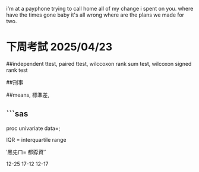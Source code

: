 i'm at a payphone trying to call home all of my change i spent on you.
where have the times gone baby it's all wrong where are the plans we made for two.


# 下周考試 2025/04/23

##independent ttest, paired ttest, wilccoxon rank sum test, wilcoxon signed rank test

##刑事

##means, 標準差, 


## ```sas
  proc univariate data=;

  IQR = interquartile range

  ‵黑兂ㄇ= 都孬資‵`


  12-25  17-12  12-17   
